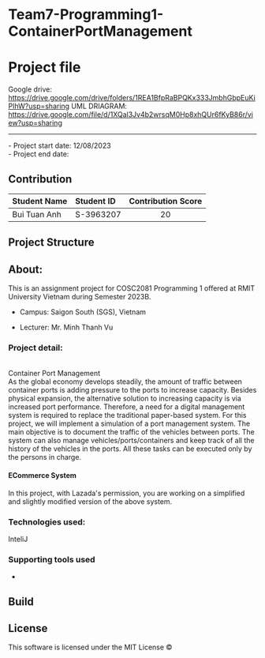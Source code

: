 # Team7-Programming1-ContainerPortManagement

# Project file
Google drive: https://drive.google.com/drive/folders/1REA1BfpRaBPQKx333JmbhGbpEuKiPIhW?usp=sharing
UML DRIAGRAM: https://drive.google.com/file/d/1XQal3Jv4b2wrsqM0Hp8xhQUr6fKyB86r/view?usp=sharing
<br />
<hr>
- Project start date: 12/08/2023
<br />
- Project end date: 

## Contribution

| Student Name      | Student ID | Contribution Score |
| :---------------- | :--------- | :----------------: |
| Bui Tuan Anh      | S-3963207  |         20         |


## Project Structure






## About:
This is an assignment project for COSC2081 Programming 1 offered at RMIT University Vietnam during Semester 2023B.

- Campus: Saigon South (SGS), Vietnam

- Lecturer: Mr. Minh Thanh Vu

### Project detail: 
</br>
Container Port Management
</br>
As the global economy develops steadily, the amount of traffic between container ports is adding
pressure to the ports to increase capacity. Besides physical expansion, the alternative solution to
increasing capacity is via increased port performance. Therefore, a need for a digital management
system is required to replace the traditional paper-based system.
For this project, we will implement a simulation of a port management system. The main objective
is to document the traffic of the vehicles between ports. The system can also manage
vehicles/ports/containers and keep track of all the history of the vehicles in the ports. All these
tasks can be executed only by the persons in charge.

#### ECommerce System

In this project, with Lazada's permission, you are working on a simplified and slightly modified version of the above system.

### Technologies used:

InteliJ

### Supporting tools used

- 


## Build


## License

This software is licensed under the MIT License ©

